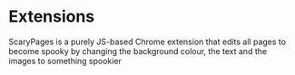 # Extensions
ScaryPages is a purely JS-based Chrome extension that edits all pages to become spooky by changing the background colour, the text and the images to something spookier

